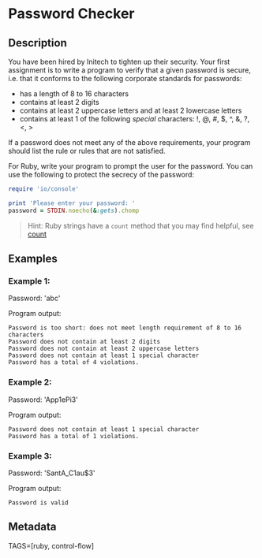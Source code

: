# Password Checker

## Description

You have been hired by Initech to tighten up their security. Your first assignment is to write a program to verify that a given password is secure, i.e. that it conforms to the following corporate standards for passwords:

* has a length of 8 to 16 characters
* contains at least 2 digits
* contains at least 2 uppercase letters and at least 2 lowercase letters
* contains at least 1 of the following _special_ characters: !, @, #, $, ^, &, ?, <, >

If a password does not meet any of the above requirements, your program should list the rule or rules that are not satisfied.

For Ruby, write your program to prompt the user for the password. You can use the following to protect the secrecy of the password:

```ruby
require 'io/console'

print 'Please enter your password: '
password = STDIN.noecho(&:gets).chomp
```

> Hint: Ruby strings have a `count` method that you may find helpful, see [count](http://ruby-doc.org/core-2.2.0/String.html#method-i-count)

## Examples

### Example 1:

Password: 'abc'

Program output:

```
Password is too short: does not meet length requirement of 8 to 16 characters
Password does not contain at least 2 digits
Password does not contain at least 2 uppercase letters
Password does not contain at least 1 special character
Password has a total of 4 violations.
```

### Example 2:

Password: 'App1ePi3'

Program output:

```
Password does not contain at least 1 special character
Password has a total of 1 violations.
```

### Example 3:

Password: 'SantA_C1au$3'

Program output:

```
Password is valid
```

## Metadata

TAGS=[ruby, control-flow]
